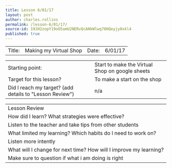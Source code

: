 ```yaml
---
title: Lesson 6/01/17
layout: post
author: charles.rollins
permalink: /lesson-6/01/17/
source-id: 19JH2zopY19oO5amU2NERvQcANkWlwq78HQeyjy0xkl4
published: true
---
```

<table>
  <tr>
    <td>Title:  </td>
    <td>Making my Virtual Shop</td>
    <td> Date:  </td>
    <td>6/01/17</td>
  </tr>
</table>


<table>
  <tr>
    <td>Starting point:</td>
    <td>Start to make the Virtual Shop on google sheets</td>
  </tr>
  <tr>
    <td>Target for this lesson?</td>
    <td>To make a start on the shop</td>
  </tr>
  <tr>
    <td>Did I reach my target? 
(add details to "Lesson Review")</td>
    <td>n/a</td>
  </tr>
</table>


<table>
  <tr>
    <td>Lesson Review</td>
  </tr>
  <tr>
    <td>How did I learn? What strategies were effective? </td>
  </tr>
  <tr>
    <td>Listen to the teacher and take tips from other students</td>
  </tr>
  <tr>
    <td>What limited my learning? Which habits do I need to work on? </td>
  </tr>
  <tr>
    <td>Listen more intently</td>
  </tr>
  <tr>
    <td>What will I change for next time? How will I improve my learning?</td>
  </tr>
  <tr>
    <td>Make sure to question if what i am doing is right</td>
  </tr>
</table>


